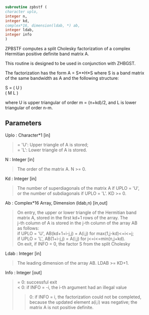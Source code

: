 ```fortran  
subroutine zpbstf (  
character uplo,  
integer n,  
integer kd,  
complex*16, dimension(ldab, *) ab,  
integer ldab,  
integer info  
)  
```  
  
ZPBSTF computes a split Cholesky factorization of a complex  
Hermitian positive definite band matrix A.  
  
This routine is designed to be used in conjunction with ZHBGST.  
  
The factorization has the form  A = S**H*S  where S is a band matrix  
of the same bandwidth as A and the following structure:  
  
S = ( U    )  
( M  L )  
  
where U is upper triangular of order m = (n+kd)/2, and L is lower  
triangular of order n-m.  
  
## Parameters  
Uplo : Character*1 [in]  
> = 'U':  Upper triangle of A is stored;  
> = 'L':  Lower triangle of A is stored.  
  
N : Integer [in]  
> The order of the matrix A.  N >= 0.  
  
Kd : Integer [in]  
> The number of superdiagonals of the matrix A if UPLO = 'U',  
> or the number of subdiagonals if UPLO = 'L'.  KD >= 0.  
  
Ab : Complex*16 Array, Dimension (ldab,n) [in,out]  
> On entry, the upper or lower triangle of the Hermitian band  
> matrix A, stored in the first kd+1 rows of the array.  The  
> j-th column of A is stored in the j-th column of the array AB  
> as follows:  
> if UPLO = 'U', AB(kd+1+i-j,j) = A(i,j) for max(1,j-kd)<=i<=j;  
> if UPLO = 'L', AB(1+i-j,j)    = A(i,j) for j<=i<=min(n,j+kd).  
> On exit, if INFO = 0, the factor S from the split Cholesky  
  
Ldab : Integer [in]  
> The leading dimension of the array AB.  LDAB >= KD+1.  
  
Info : Integer [out]  
> = 0: successful exit  
> < 0: if INFO = -i, the i-th argument had an illegal value  
> > 0: if INFO = i, the factorization could not be completed,  
> because the updated element a(i,i) was negative; the  
> matrix A is not positive definite.  
  
